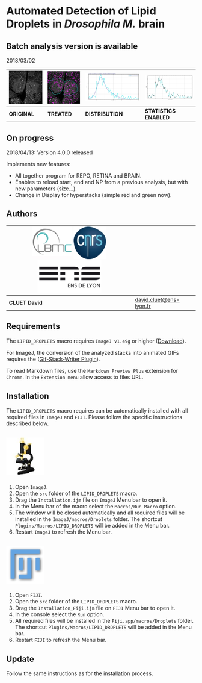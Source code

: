 Automated Detection of Lipid Droplets in *Drosophila M.* brain
===


**Batch analysis version is available**
--

2018/03/02



|![Example original](doc/Original.jpg)|![Example treated](doc/Treated.jpg)|![Example distribution](doc/Distribution.jpg)|![Example corrected distribution](doc/CDistribution.jpg)
|-------------------------------------|-----------------------------------|-----------------------------------|-----------------------------------|
|**ORIGINAL**   |**TREATED**   |**DISTRIBUTION**   |**STATISTICS ENABLED**   |


**On progress**
--
2018/04/13:
Version 4.0.0 released

Implements new features:
- All together program for REPO, RETINA and BRAIN.
- Enables to reload start, end and NP from a previous analysis, but with new parameters (size...).
- Change in Display for hyperstacks (simple red and green now).



**Authors**
--

| ![LBMC Logo](doc/Logo_LBMC.jpg) ![CNRS Logo](doc/Logo_cnrs.jpg) ![ENS Logo](doc/Logo_ens.jpg) ||
|-----------------------------|------------|
|**CLUET David**|     [david.cluet@ens-lyon.fr](david.cluet@ens-lyon.fr)|


**Requirements**
--
The `LIPID_DROPLETS` macro requires `ImageJ v1.49g` or higher ([Download](https://imagej.nih.gov/ij/download.html)).

For ImageJ, the conversion of the analyzed stacks into animated GIFs requires the ([Gif-Stack-Writer Plugin](https://imagej.nih.gov/ij/plugins/gif-stack-writer.html)).

To read Markdown files, use the `Markdown Preview Plus` extension for `Chrome`. In the `Extension menu` allow access to files URL.


**Installation**
--
The `LIPID_DROPLETS` macro requires can be automatically installed with all required files in `ImageJ` and `FIJI`. Please follow the specific instructions described below.


![ImageJ Logo](doc/IJ.jpg)
---
1. Open `ImageJ`.
2. Open the `src` folder of the `LIPID_DROPLETS` macro.
3. Drag the `Installation.ijm` file on `ImageJ` Menu bar to open it.
4. In the Menu bar of the macro select the `Macros/Run Macro` option.
5. The window will be closed automatically and all required files will be installed in the `ImageJ/macros/Droplets` folder. The shortcut `Plugins/Macros/LIPID_DROPLETS` will be added in the Menu bar.
6. Restart `ImageJ` to refresh the Menu bar.


![FIJI Logo](doc/FIJI.jpg)
---
1. Open `FIJI`.
2. Open the `src` folder of the `LIPID_DROPLETS` macro.
3. Drag the `Installation_Fiji.ijm` file on `FIJI` Menu bar to open it.
4. In the console select the `Run` option.
5. All required files will be installed in the `Fiji.app/macros/Droplets` folder. The shortcut `Plugins/Macros/LIPID_DROPLETS` will be added in the Menu bar.
6. Restart `FIJI` to refresh the Menu bar.


Update
---
Follow the same instructions as for the installation process.
